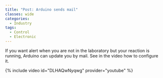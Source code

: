 ```yaml
---
title: "Post: Arduino sends mail"
classes: wide
categories:
  - Industry
tags:
  - Control
  - Electronic
---
```


If you want alert when you are not in the laboratory but your reaction is running, Arduino can update you by mail. See in the video how to configure it.

{% include video id="DLHAQwNyqwg" provider="youtube" %}

